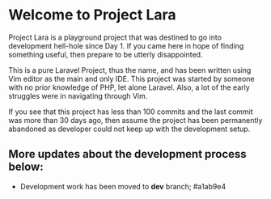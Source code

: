 # Welcome to Project Lara 

Project Lara is a playground project that was destined to go into development hell-hole since Day 1.
If you came here in hope of finding something useful, then prepare to be utterly disappointed.
 
This is a pure Laravel Project, thus the name, and has been written using Vim editor as the main and only IDE. This project was started by someone with no prior knowledge of PHP, let alone Laravel. Also, a lot of the early struggles were in navigating through Vim.

If you see that this project has less than 100 commits and the last commit was more than 30 days ago, then assume the project has been permanently abandoned as developer could not keep up with the development setup.

## More updates about the development process below:

- Development work has been moved to **dev** branch; #a1ab9e4
